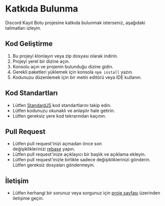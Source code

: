 # Katkıda Bulunma

Discord Kayıt Botu projesine katkıda bulunmak isterseniz, aşağıdaki talimatları izleyin.

## Kod Geliştirme

1. Bu projeyi klonlayın veya zip dosyası olarak indirin.
2. Projeyi yerel bir dizine açın.
3. Konsolu açın ve projenin bulunduğu dizine gidin.
4. Gerekli paketleri yüklemek için konsola `npm install` yazın.
5. Kodunuzu düzenlemek için bir metin editörü veya IDE kullanın.

## Kod Standartları

- Lütfen [StandardJS](https://standardjs.com/) kod standartlarını takip edin.
- Lütfen kodunuzu okunaklı ve anlaşılır hale getirin.
- Lütfen gereksiz yere kod tekrarından kaçının.

## Pull Request

- Lütfen pull request'inizi açmadan önce son değişikliklerinizi [rebase](https://git-scm.com/docs/git-rebase) yapın.
- Lütfen pull request'inize açıklayıcı bir başlık ve açıklama ekleyin.
- Lütfen pull request'inizle birlikte sadece değişikliklerinizi gönderin. Lütfen gereksiz dosyaları göndermeyin.

## İletişim

- Lütfen herhangi bir sorunuz veya sorgunuz için [proje sayfası](https://github.com/Kodluyoruz/discord-register-bot) üzerinden iletişime geçin.
